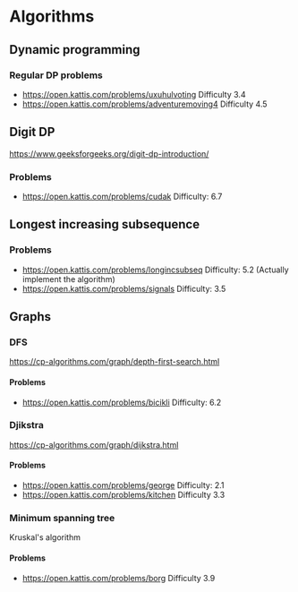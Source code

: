 # Algorithms

## Dynamic programming
### Regular DP problems
* https://open.kattis.com/problems/uxuhulvoting Difficulty 3.4
* https://open.kattis.com/problems/adventuremoving4 Difficulty 4.5

## Digit DP
https://www.geeksforgeeks.org/digit-dp-introduction/
### Problems
* https://open.kattis.com/problems/cudak Difficulty: 6.7

## Longest increasing subsequence
### Problems
* https://open.kattis.com/problems/longincsubseq Difficulty: 5.2 (Actually implement the algorithm) 
* https://open.kattis.com/problems/signals Difficulty: 3.5

## Graphs

### DFS
https://cp-algorithms.com/graph/depth-first-search.html
#### Problems
* https://open.kattis.com/problems/bicikli Difficulty: 6.2

### Djikstra
https://cp-algorithms.com/graph/dijkstra.html
#### Problems
* https://open.kattis.com/problems/george Difficulty: 2.1
* https://open.kattis.com/problems/kitchen Difficulty 3.3

### Minimum spanning tree
Kruskal's algorithm
#### Problems
* https://open.kattis.com/problems/borg Difficulty 3.9
